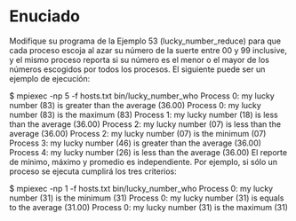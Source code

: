# Enuciado

Modifique su programa de la Ejemplo 53 (lucky_number_reduce) para que cada proceso escoja al azar su número de la suerte entre 00 y 99 inclusive, y el mismo proceso reporta si su número es el menor o el mayor de los números escogidos por todos los procesos. El siguiente puede ser un ejemplo de ejecución:

$ mpiexec -np 5 -f hosts.txt bin/lucky_number_who
Process 0: my lucky number (83) is greater than the average (36.00)
Process 0: my lucky number (83) is the maximum (83)
Process 1: my lucky number (18) is less than the average (36.00)
Process 2: my lucky number (07) is less than the average (36.00)
Process 2: my lucky number (07) is the minimum (07)
Process 3: my lucky number (46) is greater than the average (36.00)
Process 4: my lucky number (26) is less than the average (36.00)
El reporte de mínimo, máximo y promedio es independiente. Por ejemplo, si sólo un proceso se ejecuta cumplirá los tres criterios:

$ mpiexec -np 1 -f hosts.txt bin/lucky_number_who
Process 0: my lucky number (31) is the minimum (31)
Process 0: my lucky number (31) is equals to the average (31.00)
Process 0: my lucky number (31) is the maximum (31)
